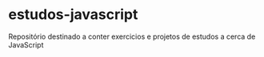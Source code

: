 # estudos-javascript

Repositório destinado a conter exercicios e projetos de estudos a cerca de JavaScript
